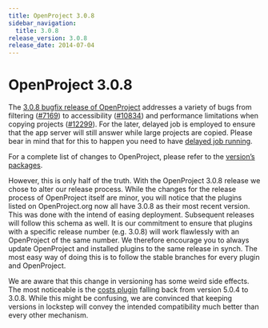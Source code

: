 ```yaml
---
title: OpenProject 3.0.8
sidebar_navigation:
  title: 3.0.8
release_version: 3.0.8
release_date: 2014-07-04
---
```


# OpenProject 3.0.8

The
[3.0.8 bugfix release of OpenProject](https://github.com/opf/openproject/tree/v3.0.8)
addresses a variety of bugs from filtering
([#7169](https://community.openproject.org/work_packages/7169 "Filtering for assignee's role returns wrong results (closed)"))
to accessibility
([#10834](https://community.openproject.org/work_packages/10834 "Some links are readout before the header (closed)"))
and performance limitations when copying projects
([#12299](https://community.openproject.org/work_packages/12299 "App server blocked when copying large project (closed)")).
For the later, delayed job is employed to ensure that the app server
will still answer while large projects are copied. Please bear in mind
that for this to happen you need to have
[delayed job running](https://github.com/collectiveidea/delayed_job).

For a complete list of changes to OpenProject, please refer to the
[version’s packages](https://community.openproject.org/projects/openproject/roadmap).

However, this is only half of the truth. With the OpenProject 3.0.8
release we chose to alter our release process. While the changes for the
release process of OpenProject itself are minor, you will notice that
the plugins listed on OpenProject.org now all have
3.0.8 as their most recent version. This was done with the intend of
easing deployment. Subsequent releases will follow this schema as well.
It is our commitment to ensure that plugins with a specific release
number (e.g. 3.0.8) will work flawlessly with an OpenProject of the same
number. We therefore encourage you to always update OpenProject and
installed plugins to the same release in synch. The most easy way of
doing this is to follow the stable branches for every plugin and
OpenProject.

We are aware that this change in versioning has some weird side effects.
The most noticeable is the
[costs plugin](https://github.com/finnlabs/openproject-costs)
falling back from
version 5.0.4 to 3.0.8. While this might be confusing, we are convinced
that keeping versions in lockstep will convey the intended compatibility
much better than every other mechanism.
